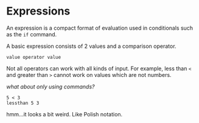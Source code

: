 # Expressions #

An expression is a compact format of evaluation used in conditionals such as the `if` command.

A basic expression consists of 2 values and a comparison operator.

    value operator value

Not all operators can work with all kinds of input. For example, less than `<` and greater than `>` cannot work on values which are not numbers.

_what about only using commands?_

    5 < 3
    lessthan 5 3

hmm...it looks a bit weird. Like Polish notation.